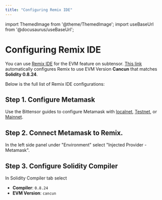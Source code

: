 ```yaml
---
title: "Configuring Remix IDE"
---
```


import ThemedImage from '@theme/ThemedImage';
import useBaseUrl from '@docusaurus/useBaseUrl';

# Configuring Remix IDE

You can use [Remix IDE](https://remix-project.org/) for the EVM feature on subtensor. [This link](https://remix.ethereum.org/#lang=en&optimize=false&runs=200&evmVersion=cancun&version=soljson-v0.8.24+commit.e11b9ed9.js) automatically configures Remix to use EVM Version **Cancun** that matches **Solidity 0.8.24**.

Below is the full list of Remix IDE configurations:

## Step 1. Configure Metamask

Use the Bittensor guides to configure Metamask with [localnet](./evm-localnet-with-metamask-wallet.md), [Testnet](./evm-testnet-with-metamask-wallet.md), or [Mainnet](./evm-mainnet-with-metamask-wallet.md).

## Step 2. Connect Metamask to Remix.

In the left side panel under "Environment" select "Injected Provider - Metamask".

## Step 3. Configure Solidity Compiler

In Solidity Compiler tab select

- **Compiler**: `0.8.24`
- **EVM Version**: `cancun`
